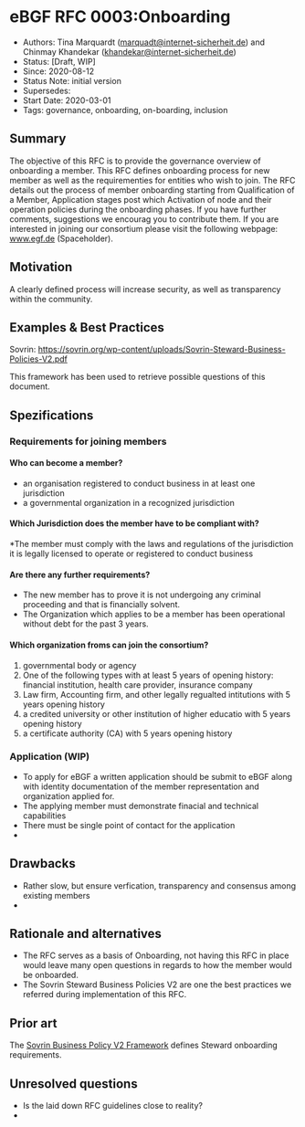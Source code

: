 # eBGF RFC 0003:Onboarding
- Authors: Tina Marquardt (marquadt@internet-sicherheit.de) and Chinmay Khandekar (khandekar@internet-sicherheit.de) 
- Status: [Draft, WIP]
- Since: 2020-08-12 
- Status Note: initial version 
- Supersedes:
- Start Date: 2020-03-01
- Tags: governance, onboarding, on-boarding, inclusion

## Summary

The objective of this RFC is to provide the governance overview of onboarding a member. 
This RFC defines onboarding process for new member as well as the requirementies for entities who wish to join.
The RFC details out the process of member onboarding starting from Qualification of a Member, Application stages post which Activation of node and their operation policies during the onboarding phases.
If you have further comments, suggestions we encourag you to contribute them. If you are interested in joining our consortium please visit the following webpage: www.egf.de (Spaceholder).


## Motivation

A clearly defined process will increase security, as well as transparency within the community.

## Examples & Best Practices

Sovrin:
https://sovrin.org/wp-content/uploads/Sovrin-Steward-Business-Policies-V2.pdf

This framework has been used to retrieve possible questions of this document.

## Spezifications

### Requirements for joining members

#### Who can become a member?
* an organisation registered to conduct business in at least one jurisdiction
* a governmental organization in a recognized jurisdiction

#### Which Jurisdiction does the member have to be compliant with?
*The member must comply with the laws and regulations of the jurisdiction it is legally licensed to operate or registered to conduct business

#### Are there any further requirements?
* The new member has to prove it is not undergoing any criminal proceeding and that is financially solvent.
* The Organization which applies to be a member has been operational without debt for the past 3 years.


#### Which organization froms can join the consortium?

1) governmental body or agency
2) One of the following types with at least 5 years of opening history: financial institution, health care provider, insurance company
3) Law firm, Accounting firm, and other legally regualted intitutions with 5 years opening history
4) a credited university or other institution of higher educatio with 5 years opening history
5) a certificate authority (CA) with 5 years opening history



### Application (WIP)

* To apply for eBGF a written application should be submit to eBGF along with identity documentation of the member representation and organization applied for.
* The applying member must demonstrate finacial and technical capabilities
* There must be single point of contact for the application
*


## Drawbacks 

* Rather slow, but ensure verfication, transparency and consensus among existing members
*

## Rationale and alternatives

- The RFC serves as a basis of Onboarding, not having this RFC in place would leave many open questions in regards to how the member would be onboarded.
- The Sovrin Steward Business Policies V2 are one the best practices we referred during implementation of this RFC. 

## Prior art

The [Sovrin Business Policy V2 Framework](https://sovrin.org/wp-content/uploads/Sovrin-Steward-Business-Policies-V2.pdf) defines Steward onboarding requirements.

## Unresolved questions

* Is the laid down RFC guidelines close to reality?
*
